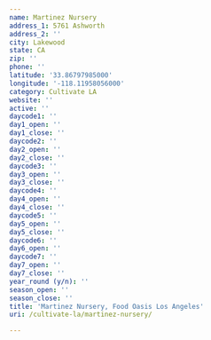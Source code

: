```yaml
---
name: Martinez Nursery
address_1: 5761 Ashworth
address_2: ''
city: Lakewood
state: CA
zip: ''
phone: ''
latitude: '33.86797985000'
longitude: '-118.11958056000'
category: Cultivate LA
website: ''
active: ''
daycode1: ''
day1_open: ''
day1_close: ''
daycode2: ''
day2_open: ''
day2_close: ''
daycode3: ''
day3_open: ''
day3_close: ''
daycode4: ''
day4_open: ''
day4_close: ''
daycode5: ''
day5_open: ''
day5_close: ''
daycode6: ''
day6_open: ''
daycode7: ''
day7_open: ''
day7_close: ''
year_round (y/n): ''
season_open: ''
season_close: ''
title: 'Martinez Nursery, Food Oasis Los Angeles'
uri: /cultivate-la/martinez-nursery/

---
```

